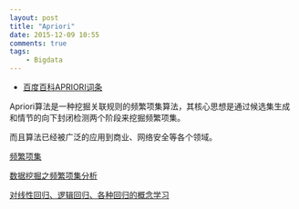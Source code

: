 ```yaml
---
layout: post
title: "Apriori"
date: 2015-12-09 10:55
comments: true
tags: 
	- Bigdata
---
```


- [百度百科APRIORI词条](http://baike.baidu.com/link?url=n7lGD9vGc7Hc-rxCsi-jYhh58RMvyMQlMmoRfl3Wt7O7IN-AffIcQYzSYP67S8TUu3JTFOKQUo8aKLMEBF6zh_)

Apriori算法是一种挖掘关联规则的频繁项集算法，其核心思想是通过候选集生成和情节的向下封闭检测两个阶段来挖掘频繁项集。

而且算法已经被广泛的应用到商业、网络安全等各个领域。

[频繁项集](http://baike.baidu.com/link?url=L4o55ltvc8bj5XqX8gIloPmTm3mve0RV0YKefMj2cikZhw1yp_byBfy9FP9G0lrjGG12PQn4goolPSsHKWp_XK)

[数据挖掘之频繁项集分析](http://blog.csdn.net/viewcode/article/details/9122789)

[对线性回归、逻辑回归、各种回归的概念学习](http://blog.csdn.net/viewcode/article/details/8794401)